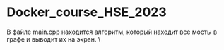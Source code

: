 # Docker_course_HSE_2023
В файле main.cpp находится алгоритм, который находит все мосты в графе и выводит их на экран. \

